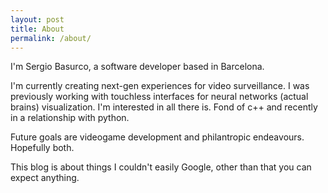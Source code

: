```yaml
---
layout: post
title: About
permalink: /about/
---
```

[<i class="fa fa-linkedin-square fa-3x" aria-hidden="true"></i>](https://www.linkedin.com/in/sergiobasurco/) 
[<i class="fa fa-stack-overflow fa-3x" aria-hidden="true"></i>](http://stackoverflow.com/users/story/2628257)

I'm Sergio Basurco, a software developer based in Barcelona.

I'm currently creating next-gen experiences for video surveillance. I was previously working with touchless interfaces for neural networks (actual brains) visualization. I'm interested in all there is. Fond of c++ and recently in a relationship with python.

Future goals are videogame development and philantropic endeavours. Hopefully both.

This blog is about things I couldn't easily Google, other than that you can expect anything.


<!--<a class="github-button" href="https://github.com/sharu725/krishna" data-style="mega" data-count-href="/sharu725/krishna/stargazers" data-count-api="/repos/sharu725/krishna#stargazers_count" data-count-aria-label="# stargazers on GitHub" aria-label="Star sharu725/krishna on GitHub">Star</a>
<script async defer src="https://buttons.github.io/buttons.js"></script>-->
